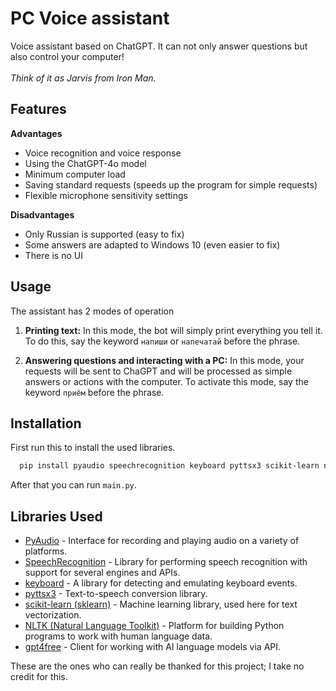
# PC Voice assistant

Voice assistant based on ChatGPT. It can not only answer questions but also control your computer!\
\
*Think of it as Jarvis from Iron Man.*



## Features
**Advantages**
- Voice recognition and voice response
- Using the ChatGPT-4o model
- Minimum computer load
- Saving standard requests (speeds up the program for simple requests)
- Flexible microphone sensitivity settings

**Disadvantages**
- Only Russian is supported (easy to fix)
- Some answers are adapted to Windows 10 (even easier to fix)
- There is no UI


## Usage

The assistant has 2 modes of operation
1. **Printing text:**
    In this mode, the bot will    simply print everything you tell it. To do this, say the keyword ```напиши``` or ```напечатай``` before the phrase.

2. **Answering questions and interacting with a PC:**
    In this mode, your requests will be sent to ChaGPT and will be processed as simple answers or actions with the computer. To activate this mode, say the keyword ```приём``` before the phrase.
## Installation

First run this to install the used libraries.
```bash
  pip install pyaudio speechrecognition keyboard pyttsx3 scikit-learn numpy nltk g4f
```
After that you can run ```main.py```.
## Libraries Used

- [PyAudio](https://github.com/jleb/pyaudio) - Interface for recording and playing audio on a variety of platforms.
- [SpeechRecognition](https://github.com/Uberi/speech_recognition) - Library for performing speech recognition with support for several engines and APIs.
- [keyboard](https://github.com/boppreh/keyboard) - A library for detecting and emulating keyboard events.
- [pyttsx3](https://github.com/nateshmbhat/pyttsx3) - Text-to-speech conversion library.
- [scikit-learn (sklearn)](https://github.com/scikit-learn/scikit-learn) - Machine learning library, used here for text vectorization.
- [NLTK (Natural Language Toolkit)](https://github.com/nltk/nltk) - Platform for building Python programs to work with human language data.
- [gpt4free](https://github.com/xtekky/gpt4free) - Client for working with AI language models via API.

These are the ones who can really be thanked for this project; I take no credit for this.